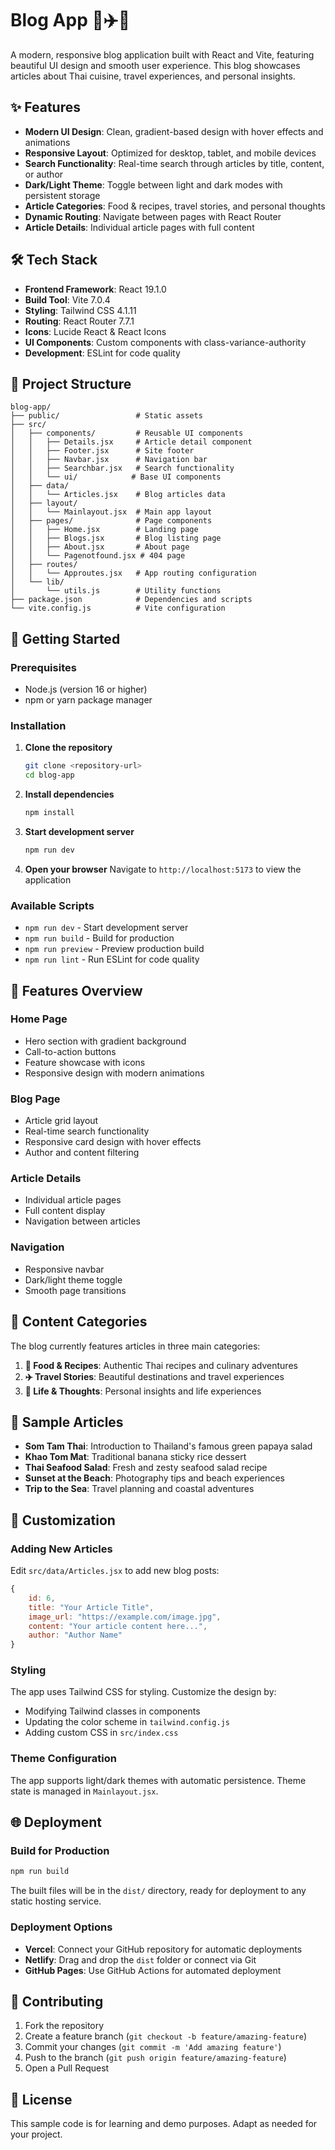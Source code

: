 # Blog App 🍜✈️📝

A modern, responsive blog application built with React and Vite, featuring beautiful UI design and smooth user experience. This blog showcases articles about Thai cuisine, travel experiences, and personal insights.

## ✨ Features

- **Modern UI Design**: Clean, gradient-based design with hover effects and animations
- **Responsive Layout**: Optimized for desktop, tablet, and mobile devices
- **Search Functionality**: Real-time search through articles by title, content, or author
- **Dark/Light Theme**: Toggle between light and dark modes with persistent storage
- **Article Categories**: Food & recipes, travel stories, and personal thoughts
- **Dynamic Routing**: Navigate between pages with React Router
- **Article Details**: Individual article pages with full content

## 🛠️ Tech Stack

- **Frontend Framework**: React 19.1.0
- **Build Tool**: Vite 7.0.4
- **Styling**: Tailwind CSS 4.1.11
- **Routing**: React Router 7.7.1
- **Icons**: Lucide React & React Icons
- **UI Components**: Custom components with class-variance-authority
- **Development**: ESLint for code quality

## 📁 Project Structure

```
blog-app/
├── public/                 # Static assets
├── src/
│   ├── components/         # Reusable UI components
│   │   ├── Details.jsx     # Article detail component
│   │   ├── Footer.jsx      # Site footer
│   │   ├── Navbar.jsx      # Navigation bar
│   │   ├── Searchbar.jsx   # Search functionality
│   │   └── ui/            # Base UI components
│   ├── data/
│   │   └── Articles.jsx    # Blog articles data
│   ├── layout/
│   │   └── Mainlayout.jsx  # Main app layout
│   ├── pages/              # Page components
│   │   ├── Home.jsx        # Landing page
│   │   ├── Blogs.jsx       # Blog listing page
│   │   ├── About.jsx       # About page
│   │   └── Pagenotfound.jsx # 404 page
│   ├── routes/
│   │   └── Approutes.jsx   # App routing configuration
│   └── lib/
│       └── utils.js        # Utility functions
├── package.json            # Dependencies and scripts
└── vite.config.js          # Vite configuration
```

## 🚀 Getting Started

### Prerequisites

- Node.js (version 16 or higher)
- npm or yarn package manager

### Installation

1. **Clone the repository**
   ```bash
   git clone <repository-url>
   cd blog-app
   ```

2. **Install dependencies**
   ```bash
   npm install
   ```

3. **Start development server**
   ```bash
   npm run dev
   ```

4. **Open your browser**
   Navigate to `http://localhost:5173` to view the application

### Available Scripts

- `npm run dev` - Start development server
- `npm run build` - Build for production
- `npm run preview` - Preview production build
- `npm run lint` - Run ESLint for code quality

## 🎨 Features Overview

### Home Page
- Hero section with gradient background
- Call-to-action buttons
- Feature showcase with icons
- Responsive design with modern animations

### Blog Page
- Article grid layout
- Real-time search functionality
- Responsive card design with hover effects
- Author and content filtering

### Article Details
- Individual article pages
- Full content display
- Navigation between articles

### Navigation
- Responsive navbar
- Dark/light theme toggle
- Smooth page transitions

## 📝 Content Categories

The blog currently features articles in three main categories:

1. **🍜 Food & Recipes**: Authentic Thai recipes and culinary adventures
2. **✈️ Travel Stories**: Beautiful destinations and travel experiences  
3. **📝 Life & Thoughts**: Personal insights and life experiences

## 🎯 Sample Articles

- **Som Tam Thai**: Introduction to Thailand's famous green papaya salad
- **Khao Tom Mat**: Traditional banana sticky rice dessert
- **Thai Seafood Salad**: Fresh and zesty seafood salad recipe
- **Sunset at the Beach**: Photography tips and beach experiences
- **Trip to the Sea**: Travel planning and coastal adventures

## 🔧 Customization

### Adding New Articles

Edit `src/data/Articles.jsx` to add new blog posts:

```javascript
{
    id: 6,
    title: "Your Article Title",
    image_url: "https://example.com/image.jpg",
    content: "Your article content here...",
    author: "Author Name"
}
```

### Styling

The app uses Tailwind CSS for styling. Customize the design by:
- Modifying Tailwind classes in components
- Updating the color scheme in `tailwind.config.js`
- Adding custom CSS in `src/index.css`

### Theme Configuration

The app supports light/dark themes with automatic persistence. Theme state is managed in `Mainlayout.jsx`.

## 🌐 Deployment

### Build for Production

```bash
npm run build
```

The built files will be in the `dist/` directory, ready for deployment to any static hosting service.

### Deployment Options

- **Vercel**: Connect your GitHub repository for automatic deployments
- **Netlify**: Drag and drop the `dist` folder or connect via Git
- **GitHub Pages**: Use GitHub Actions for automated deployment

## 🤝 Contributing

1. Fork the repository
2. Create a feature branch (`git checkout -b feature/amazing-feature`)
3. Commit your changes (`git commit -m 'Add amazing feature'`)
4. Push to the branch (`git push origin feature/amazing-feature`)
5. Open a Pull Request

## 📄 License

This sample code is for learning and demo purposes. Adapt as needed for your project.

